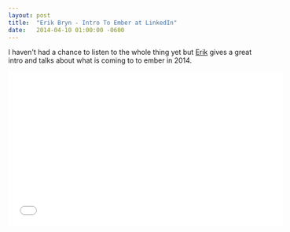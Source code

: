 ```yaml
---
layout: post
title:  "Erik Bryn - Intro To Ember at LinkedIn"
date:   2014-04-10 01:00:00 -0600
---
```


I haven't had a chance to listen to the whole thing yet but [Erik](https://twitter.com/ebryn) gives a great intro and talks about what is coming to to ember in 2014.

<iframe width="560" height="315" src="//www.youtube.com/embed/XlWcj41D-So" frameborder="0" allowfullscreen></iframe>

